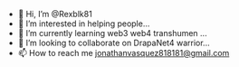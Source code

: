 - 👋 Hi, I’m @Rexblk81
- 👀 I’m interested in helping people...
- 🌱 I’m currently learning web3 web4 transhumen ...
- 💞️ I’m looking to collaborate on DrapaNet4 warrior...
- 📫 How to reach me jonathanvasquez818181@gmail.com

<!---
Rexblk81/Rexblk81 is a ✨ special ✨ repository because its `README.md` (this file) appears on your GitHub profile.
You can click the Preview link to take a look at your changes.
--->
